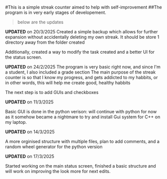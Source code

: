 #This is a simple streak counter aimed to help with self-improvement
##The program is in very early stages of developement.

> below are the updates

**UPDATED** on 20/3/2025
Created a simple backup which allows for further expansion without accidentally deleting my own streak.
It should be store 1 directory away from the folder created

Additionally, created a way to modify the task created and a better UI for the status screen.

**UPDATED** on 24/2/2025
The program is very basic right now, and since I'm a student, I also included a grade section
The main purpose of the streak counter is so that I know my progress, and gets addicted to my habbits, or in other words, this will help me create good, healthy habbits


The next step is to add GUIs and checkboxes

**UPDATED** on 11/3/2025

Basic GUI is done in the python verison: will continue with python for now as it somehow became a nightmare to try and install
Gui system for C++ on my laptop.

**UPDATED** on 14/3/2025

A more orginised structure with multiple files, plan to add comments, and a random wheel generator for the python version

**UPDATED** on 17/3/2025

Started working on the main status screen, finished a basic structure and will work on improving the look more for next edits.
